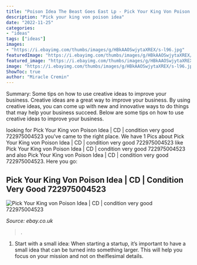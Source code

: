 ```yaml
---
title: "Poison Idea The Beast Goes East Lp - Pick Your King Von Poison Idea"
description: "Pick your king von poison idea"
date: "2022-11-25"
categories:
- "ideas"
tags: ["ideas"]
images:
- "https://i.ebayimg.com/thumbs/images/g/HBkAAOSwjytaXREX/s-l96.jpg"
featuredImage: "https://i.ebayimg.com/thumbs/images/g/HBkAAOSwjytaXREX/s-l96.jpg"
featured_image: "https://i.ebayimg.com/thumbs/images/g/HBkAAOSwjytaXREX/s-l96.jpg"
image: "https://i.ebayimg.com/thumbs/images/g/HBkAAOSwjytaXREX/s-l96.jpg"
ShowToc: true
author: "Miracle Cremin"
---
```



Summary: Some tips on how to use creative ideas to improve your business.
Creative ideas are a great way to improve your business. By using creative ideas, you can come up with new and innovative ways to do things that may help your business succeed. Below are some tips on how to use creative ideas to improve your business.

	

		
looking for Pick Your King von Poison Idea | CD | condition very good 722975004523 you've came to the right place. We have 1 Pics about Pick Your King von Poison Idea | CD | condition very good 722975004523 like Pick Your King von Poison Idea | CD | condition very good 722975004523 and also Pick Your King von Poison Idea | CD | condition very good 722975004523. Here you go:
		
    
## Pick Your King Von Poison Idea | CD | Condition Very Good 722975004523

<img loading=lazy src="https://i.ebayimg.com/thumbs/images/g/HBkAAOSwjytaXREX/s-l96.jpg" onerror="this.onerror=null;this.src='https://tse1.mm.bing.net/th?id=OIP.IBpEMWgTudjN6M5Ax2LM0ABgBg&amp;pid=15.1';" alt="Pick Your King von Poison Idea | CD | condition very good 722975004523">

_Source: ebay.co.uk_

>. 

	

1. Start with a small idea: When starting a startup, it’s important to have a small idea that can be turned into something larger. This will help you focus on your mission and not on theiflesimal details.

